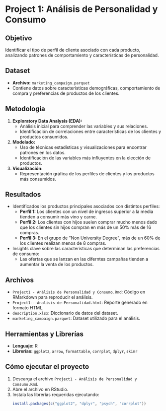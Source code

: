 # Project 1: Análisis de Personalidad y Consumo

## Objetivo
Identificar el tipo de perfil de cliente asociado con cada producto, analizando patrones de comportamiento y características de personalidad.

## Dataset
- **Archivo:** `marketing_campaign.parquet`
- Contiene datos sobre características demográficas, comportamiento de compra y preferencias de productos de los clientes.

## Metodología
1. **Exploratory Data Analysis (EDA):**
   - Análisis inicial para comprender las variables y sus relaciones.
   - Identificación de correlaciones entre características de los clientes y productos consumidos.
2. **Modelado:**
   - Uso de técnicas estadísticas y visualizaciones para encontrar patrones en los datos.
   - Identificación de las variables más influyentes en la elección de productos.
3. **Visualización:**
   - Representación gráfica de los perfiles de clientes y los productos más consumidos.

## Resultados
- Identificados los productos principales asociados con distintos perfiles:
  - **Perfil 1:** Los clientes con un nivel de ingresos superior a la media tienden a consumir más vino y carne.
  - **Perfil 2:** Los clientes con hijos suelen comprar mucho menos dado que los clientes sin hijos compran en más de un 50% más de 16 compras.
  - **Perfil 3:** En el grupo de "Non University Degree", más de un 60% de los clientes realizan menos de 8 compras.
- Insights clave sobre las características que determinan las preferencias de consumo:
  - Las ofertas que se lanzan en las diferntes campañas tienden a aumentar la venta de los productos.

## Archivos
- `Project1 - Análisis de Personalidad y Consumo.Rmd`: Código en RMarkdown para reproducir el análisis.
- `Project1---Analisis-de-Personalidad.html`: Reporte generado en formato HTML.
- `description.xlsx`: Diccionario de datos del dataset.
- `marketing_campaign.parquet`: Dataset utilizado para el análisis.

## Herramientas y Librerías
- **Lenguaje:** R
- **Librerías:** `ggplot2`, `arrow`, `formattable`, `corrplot`, `dplyr`, `skimr`

## Cómo ejecutar el proyecto
1. Descarga el archivo `Project1 - Análisis de Personalidad y Consumo.Rmd`.
2. Abre el archivo en RStudio.
3. Instala las librerías requeridas ejecutando:
   ```R
   install.packages(c("ggplot2", "dplyr", "psych", "corrplot"))
